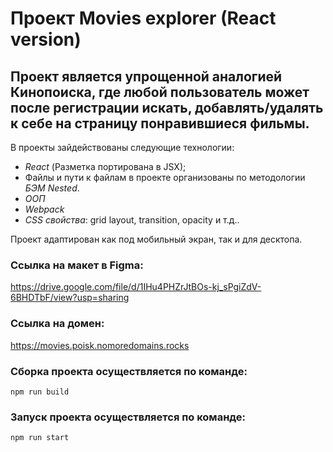 # Проект Movies explorer (React version)

## Проект является упрощенной аналогией Кинопоиска, где любой пользователь может после регистрации искать, добавлять/удалять к себе на страницу понравившиеся фильмы.

В проекты зайдействованы следующие технологии:

* *React* (Разметка портирована в JSX);
* Файлы и пути к файлам в проекте организованы по методологии *БЭМ Nested*.
* *ООП*
* *Webpack*
* *CSS свойства*: grid layout, transition, opacity и т.д..

Проект адаптирован как под мобильный экран, так и для десктопа.

### Ссылка на макет в Figma:

https://drive.google.com/file/d/1IHu4PHZrJtBOs-kj_sPgiZdV-6BHDTbF/view?usp=sharing

### Ссылка на домен:

https://movies.poisk.nomoredomains.rocks

### Сборка проекта осуществляется по команде:

    npm run build

### Запуск проекта осуществляется по команде:

    npm run start
